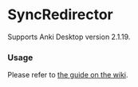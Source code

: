 # SyncRedirector

Supports Anki Desktop version 2.1.19.

### Usage

Please refer to [the guide on the wiki](http://127.0.0.1:8000/Tutorials/anki_custom_sync_server/).
